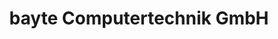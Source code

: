 ---
title: "bayte Computertechnik GmbH"
url: /muenchberg/bayte-computertechnik-gmbh/
shop: Computer
---